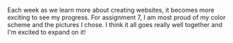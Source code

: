 Each week as we learn more about creating websites, it becomes more exciting to see my progress. For assignment 7, I am most proud of my color scheme and the pictures I chose. I think it all goes really well together and I'm excited to expand on it!
